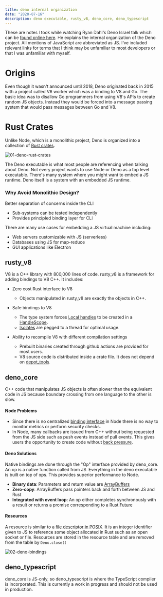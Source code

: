 ```yaml
---
title: deno internal organization
date: "2020-07-16"
description: deno executable, rusty_v8, deno_core, deno_typescript
---
```


These are notes I took while watching Ryan Dahl's Deno Israel talk which can be [found online here](https://www.youtube.com/watch?v=1b7FoBwxc7E). He explains the internal organization of the Deno project. All mentions of JavaScript are abbreviated as JS. I've included relevant links for terms that I think may be unfamiliar to most developers or that I was unfamiliar with myself.

# Origins

Even though it wasn't announced until 2018, Deno originated back in 2015 with a project called V8 worker which was a binding to V8 and Go. The basic idea was to disallow Go programmers from using V8's APIs to create random JS objects. Instead they would be forced into a message passing system that would pass messages between Go and V8.

# Rust Crates

Unlike Node, which is a monolithic project, Deno is organized into a collection of [Rust crates](https://crates.io/).

![01-deno-rust-crates](https://dev-to-uploads.s3.amazonaws.com/i/y226hs3vzuvtt62whtrb.jpg)

The Deno executable is what most people are referencing when talking about Deno. Not every project wants to use Node or Deno as a top level executable. There's many system where you might want to embed a JS runtime. Deno itself is a system with an embedded JS runtime.

### Why Avoid Monolithic Design?

Better separation of concerns inside the CLI
* Sub-systems can be tested independently
* Provides principled binding layer for CLI

There are many use cases for embedding a JS virtual machine including:
* Web servers customizable with JS (serverless)
* Databases using JS for map-reduce
* GUI applications like Electron

## rusty_v8

V8 is a C++ library with 800,000 lines of code. rusty_v8 is a framework for adding bindings to V8 C++. It includes:

* Zero cost Rust interface to V8
  * Objects manipulated in rusty_v8 are exactly the objects in C++.

* Safe bindings to V8
  * The type system forces [Local handles](https://stackoverflow.com/questions/9510822/what-is-the-design-rationale-behind-handlescope) to be created in a [HandleScope](https://v8docs.nodesource.com/node-0.8/d3/d95/classv8_1_1_handle_scope.html).
  * [Isolates](https://stackoverflow.com/questions/9131902/what-were-node-js-isolates-and-why-are-they-now-dead) are pegged to a thread for optimal usage.

* Ability to recompile V8 with different compilation settings
  * Prebuilt binaries created through github actions are provided for most users.
  * V8 source code is distributed inside a crate file. It does not depend on [depot_tools](https://dev.chromium.org/developers/how-tos/depottools).

## deno_core

C++ code that manipulates JS objects is often slower than the equivalent code in JS because boundary crossing from one language to the other is slow.

#### Node Problems

* Since there is no centralized [binding interface](https://en.wikipedia.org/wiki/Language_binding) in Node there is no way to monitor metrics or perform security checks.
* In Node, many callbacks are issued from C++ without being requested from the JS side such as push events instead of pull events. This gives users the opportunity to create code without [back pressure](https://medium.com/@jayphelps/backpressure-explained-the-flow-of-data-through-software-2350b3e77ce7).

#### Deno Solutions

Native bindings are done through the "Op" interface provided by deno_core. An op is a native function called from JS. Everything in the deno executable is built on top of ops. This provides superior performance to Node.
* **Binary data**: Parameters and return value are [ArrayBuffers](https://developer.mozilla.org/en-US/docs/Web/JavaScript/Reference/Global_Objects/ArrayBuffer)
* **Zero-copy**: ArrayBuffers pass pointers back and forth between JS and Rust
* **Integrated with event loop**: An op either completes synchronously with a result or returns a promise corresponding to a [Rust Future](https://docs.rs/futures/0.3.5/futures/)

#### Resources

A resource is similar to a [file descriptor in POSIX](https://www.gnu.org/software/libc/manual/html_node/Streams-and-File-Descriptors.html). It is an integer identifier given to JS to reference some object allocated in Rust such as an open socket or file. Resources are stored in the resource table and are removed from the table by `Deno.close()`

![02-deno-bindings](https://dev-to-uploads.s3.amazonaws.com/i/10jgpntop6yyj9pxlx5h.jpg)

## deno_typescript

deno_core is JS-only, so deno_typescript is where the TypeScript compiler is incorporated. This is currently a work in progress and should not be used in production.